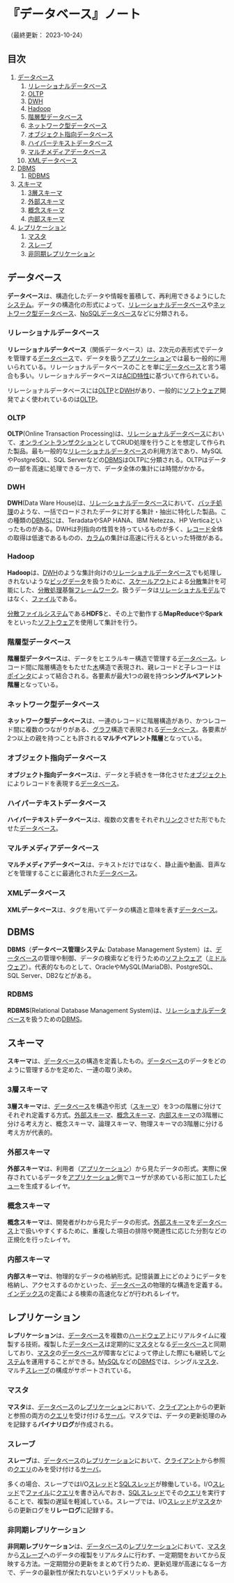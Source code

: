 # 『データベース』ノート

（最終更新： 2023-10-24）


## 目次

1. [データベース](#データベース)
	1. [リレーショナルデータベース](#リレーショナルデータベース)
	1. [OLTP](#oltp)
	1. [DWH](#dwh)
	1. [Hadoop](#hadoop)
	1. [階層型データベース](#階層型データベース)
	1. [ネットワーク型データベース](#ネットワーク型データベース)
	1. [オブジェクト指向データベース](#オブジェクト指向データベース)
	1. [ハイパーテキストデータベース](#ハイパーテキストデータベース)
	1. [マルチメディアデータベース](#マルチメディアデータベース)
	1. [XMLデータベース](#xmlデータベース)
1. [DBMS](#dbms)
	1. [RDBMS](#rdbms)
1. [スキーマ](#スキーマ)
	1. [3層スキーマ](#3層スキーマ)
	1. [外部スキーマ](#外部スキーマ)
	1. [概念スキーマ](#概念スキーマ)
	1. [内部スキーマ](#内部スキーマ)
1. [レプリケーション](#レプリケーション)
	1. [マスタ](#マスタ)
	1. [スレーブ](#スレーブ)
	1. [非同期レプリケーション](#非同期レプリケーション)


## データベース

**データベース**は、構造化したデータや情報を蓄積して、再利用できるようにした[システム](../../../../system/_/chapters/system.md#システム)。データの構造化の形式によって、[リレーショナルデータベース](#リレーショナルデータベース)や[ネットワーク型データベース](#ネットワーク型データベース)、[NoSQLデータベース](#nosqlデータベース)などに分類される。

### リレーショナルデータベース

**リレーショナルデータベース**（関係データベース）は、2次元の表形式でデータを管理する[データベース](#データベース)で、データを扱う[アプリケーション](../../../../computer/software/_/chapters/software.md#応用ソフトウェア)では最も一般的に用いられている。リレーショナルデータベースのことを単に[データベース](#データベース)と言う場合も多い。リレーショナルデータベースは[ACID特性](../../../../system/_/chapters/system_processing_model.md#acid特性)に基づいて作られている。

リレーショナルデータベースには[OLTP](#oltp)と[DWH](#dwh)があり、一般的に[ソフトウェア](../../../../computer/software/_/chapters/software.md#ソフトウェア)開発でよく使われているのは[OLTP](#oltp)。

### OLTP

**OLTP**(Online Transaction Processing)は、[リレーショナルデータベース](#リレーショナルデータベース)において、[オンライントランザクション](../../../../system/_/chapters/system_processing_model.md#トランザクション処理)としてCRUD処理を行うことを想定して作られた製品。最も一般的な[リレーショナルデータベース](#リレーショナルデータベース)の利用方法であり、MySQLやPostgreSQL、SQL Serverなどの[DBMS](#dbms)はOLTPに分類される。OLTPはデータの一部を高速に処理できる一方で、データ全体の集計には時間がかかる。

### DWH

**DWH**(Data Ware House)は、[リレーショナルデータベース](#リレーショナルデータベース)において、[バッチ処理](../../../../system/_/chapters/system_processing_model.md#バッチ処理)のような、一括でロードされたデータに対する集計・抽出に特化した製品。この種類の[DBMS](#dbms)には、TeradataやSAP HANA、IBM Netezza、HP Verticaといったものがある。DWHは列指向の性質を持っているものが多く、[レコード](./rdb.md#レコード)全体の取得は低速であるものの、[カラム](./rdb.md#カラム)の集計は高速に行えるといった特徴がある。

### Hadoop

**Hadoop**は、[DWH](#dwh)のような集計向けの[リレーショナルデータベース](#リレーショナルデータベース)でも処理しきれないような[ビッグデータ](../../../../artificial_intelligence/_/chapters/artificial_intelligence.md#ビッグデータ)を扱うために、[スケールアウト](../../../../system/_/chapters/system_performance_evaluation.md#スケールアウト)による[分散](../../../../system/_/chapters/system_processing_model.md#分散処理)集計を可能にした、[分散処理](../../../../system/_/chapters/system_processing_model.md#分散処理)基盤[フレームワーク](../../../../computer/software/_/chapters/package.md#フレームワーク)。扱うデータは[リレーショナルモデル](./rdb.md#リレーショナルモデル)ではなく、[ファイル](../../../../computer/software/_/chapters/file_system.md#ファイル)である。

[分散](../../../../system/_/chapters/system_processing_model.md#分散処理)[ファイルシステム](../../../../computer/software/_/chapters/file_system.md#ファイルシステム)である**HDFS**と、その上で動作する**MapReduce**や**Spark**をといった[ソフトウェア](../../../../computer/software/_/chapters/software.md#ソフトウェア)を使用して集計を行う。

### 階層型データベース

**階層型データベース**は、データをヒエラルキー構造で管理する[データベース](#データベース)。レコード間に階層構造をもたせた[木](../../../../basics/applied_mathematics/_/chapters/graph_theory.md#木)構造で表現され、親レコードと子レコードは[ポインタ](../../../../programming/_/chapters/data_type.md#ポインタ型)によって結合される。各要素が最大1つの親を持つ**シングルペアレント階層**となっている。

### ネットワーク型データベース

**ネットワーク型データベース**は、一連のレコードに階層構造があり、かつレコード間に複数のつながりがある、[グラフ](../../../../basics/applied_mathematics/_/chapters/graph_theory.md#グラフ)構造で表現される[データベース](#データベース)。各要素が2つ以上の親を持つことも許される**マルチペアレント階層**となっている。

### オブジェクト指向データベース

**オブジェクト指向データベース**は、データと手続きを一体化させた[オブジェクト](../../../../programming/_/chapters/object_oriented.md#オブジェクト)によりレコードを表現する[データベース](#データベース)。

### ハイパーテキストデータベース

**ハイパーテキストデータベース**は、複数の文書をそれぞれ[リンク](../../../../network/_/chapters/web.md#ハイパーリンク)させた形でもたせた[データベース](#データベース)。

### マルチメディアデータベース

**マルチメディアデータベース**は、テキストだけではなく、静止画や動画、音声などを管理することに最適化された[データベース](#データベース)。

### XMLデータベース

**XMLデータベース**は、タグを用いてデータの構造と意味を表す[データベース](#データベース)。


## DBMS

**DBMS**（**データベース管理システム**: Database Management System）は、[データベース](#データベース)の管理や制御、データの検索などを行うための[ソフトウェア](../../../../computer/software/_/chapters/software.md#ソフトウェア)（[ミドルウェア](../../../../computer/software/_/chapters/middleware.md#ミドルウェア)）。代表的なものとして、OracleやMySQL(MariaDB)、PostgreSQL、SQL Server、DB2などがある。

### RDBMS

**RDBMS**(Relational Database Management System)は、[リレーショナルデータベース](#リレーショナルデータベース)を扱うための[DBMS](#dbms)。


## スキーマ

**スキーマ**は、[データベース](#データベース)の構造を定義したもの。[データベース](#データベース)のデータをどのように管理するかを定めた、一連の取り決め。

### 3層スキーマ

**3層スキーマ**は、[データベース](#データベース)を構造や形式（[スキーマ](#スキーマ)）を3つの階層に分けてそれぞれ定義する方式。[外部スキーマ](#外部スキーマ)、[概念スキーマ](#概念スキーマ)、[内部スキーマ](#内部スキーマ)の3階層に分ける考え方と、概念スキーマ、論理スキーマ、物理スキーマの3階層に分ける考え方が代表的。

### 外部スキーマ

**外部スキーマ**は、利用者（[アプリケーション](../../../../computer/software/_/chapters/software.md#応用ソフトウェア)）から見たデータの形式。実際に保存されているデータを[アプリケーション](../../../../computer/software/_/chapters/software.md#応用ソフトウェア)側でユーザが求めている形に加工した[ビュー](./sql.md#ビュー操作)を生成するレイヤ。

### 概念スキーマ

**概念スキーマ**は、開発者がわから見たデータの形式。[外部スキーマ](#外部スキーマ)を[データベース](#データベース)上で扱いやすくするために、重複した項目の排除や関連性に応じた分割などの正規化を行ったレイヤ。

### 内部スキーマ

**内部スキーマ**は、物理的なデータの格納形式。記憶装置上にどのようにデータを格納し、アクセスするのかといった、[データベース](#データベース)の物理的な構造を定義する。[インデックス](./index.md#インデックス)の定義による検索の高速化などが行われるレイヤ。


## レプリケーション

**レプリケーション**は、[データベース](#データベース)を複数の[ハードウェア](../../../../computer/hardware/_/chapters/hardware.md#ハードウェア)上にリアルタイムに複製する技術。複製した[データベース](#データベース)は定期的に[マスタ](#マスタ)となる[データベース](#データベース)と同期しており、[マスタ](#マスタ)の[データベース](#データベース)が障害などによって停止した際にも継続して[システム](../../../../system/_/chapters/system.md#システム)を運用することができる。[MySQL](#dbms)などの[DBMS](#dbms)では、シングル[マスタ](#マスタ)、マルチ[スレーブ](#スレーブ)の構成がサポートされている。

### マスタ

**マスタ**は、[データベース](#データベース)の[レプリケーション](#レプリケーション)において、[クライアント](../../../../system/_/chapters/system_processing_model.md#クライアントサーバシステム)からの更新と参照の両方の[クエリ](./sql.md#クエリ)を受け付ける[サーバ](../../../../system/_/chapters/system_processing_model.md#クライアントサーバシステム)。マスタでは、データの更新処理のみを記録する**バイナリログ**が作成される。

### スレーブ

**スレーブ**は、[データベース](#データベース)の[レプリケーション](#レプリケーション)において、[クライアント](../../../../system/_/chapters/system_processing_model.md#クライアントサーバシステム)から参照の[クエリ](./sql.md#クエリ)のみを受け付ける[サーバ](../../../../system/_/chapters/system_processing_model.md#クライアントサーバシステム)。

多くの場合、スレーブではI/O[スレッド](../../../../computer/software/_/chapters/operating_system.md#スレッド)と[SQL](./sql.md#sql)[スレッド](../../../../computer/software/_/chapters/operating_system.md#スレッド)が稼働している。I/O[スレッド](../../../../computer/software/_/chapters/operating_system.md#スレッド)で[ファイル](../../../../computer/software/_/chapters/file_system.md#ファイル)に[クエリ](./sql.md#クエリ)を書き込んでおき、[SQL](./sql.md#sql)[スレッド](../../../../computer/software/_/chapters/operating_system.md#スレッド)でその[クエリ](./sql.md#クエリ)を実行することで、複製の遅延を軽減している。スレーブでは、I/O[スレッド](../../../../computer/software/_/chapters/operating_system.md#スレッド)が[マスタ](#マスタ)からの更新ログを**リレーログ**に記録する。

### 非同期レプリケーション

**非同期レプリケーション**は、[データベース](#データベース)の[レプリケーション](#レプリケーション)において、[マスタ](#マスタ)から[スレーブ](#スレーブ)へのデータの複製をリアルタムに行わず、一定期間をおいてから反映する方法。一定期間分の更新をまとめて行うため、更新処理が高速になる一方で、データの最新性が保たれないというデメリットもある。
